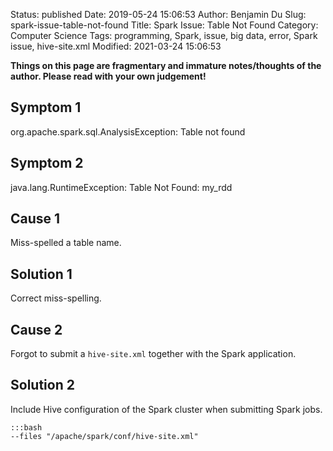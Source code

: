 Status: published
Date: 2019-05-24 15:06:53
Author: Benjamin Du
Slug: spark-issue-table-not-found
Title: Spark Issue: Table Not Found
Category: Computer Science
Tags: programming, Spark, issue, big data, error, Spark issue, hive-site.xml
Modified: 2021-03-24 15:06:53

**Things on this page are fragmentary and immature notes/thoughts of the author. Please read with your own judgement!**

## Symptom 1

org.apache.spark.sql.AnalysisException: Table not found

## Symptom 2

java.lang.RuntimeException: Table Not Found: my_rdd

## Cause 1

Miss-spelled a table name.

## Solution 1

Correct miss-spelling.

## Cause 2

Forgot to submit a `hive-site.xml` together with the Spark application.

## Solution 2

Include Hive configuration of the Spark cluster when submitting Spark jobs.

    :::bash
    --files "/apache/spark/conf/hive-site.xml"
